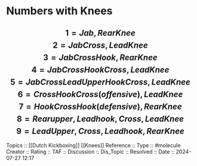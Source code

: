# Numbers with Knees

$$
1 = Jab, Rear Knee
$$
$$
2 = Jab Cross, Lead Knee
$$
$$
3 = Jab Cross Hook, RearKnee
$$
$$
4 = Jab Cross Hook Cross, Lead Knee
$$
$$
5 = Jab Cross Lead Upper Hook Cross, Lead Knee
$$
$$
6 = Cross Hook Cross (offensive), Lead Knee
$$
$$
7 = Hook Cross Hook (defensive), Rear Knee
$$
$$
8 = Rear upper, Lead hook, Cross, Lead Knee
$$
$$
9 = Lead Upper, Cross, Lead hook, Rear Knee
$$
---
Topics ::  [[Dutch Kickboxing]] [[Knees]]
Reference ::
Type :: #molecule
Creator ::
Rating ::
TAF ::
Discussion ::
Dis_Topic :: 
Resolved ::
Date :: 2024-07-27 12:17

